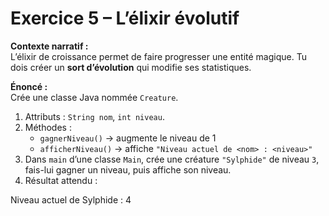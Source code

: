 # Exercice 5 – L’élixir évolutif

**Contexte narratif :**  
L’élixir de croissance permet de faire progresser une entité magique. Tu dois créer un **sort d’évolution** qui modifie ses statistiques.

**Énoncé :**  
Crée une classe Java nommée `Creature`.  
1. Attributs : `String nom`, `int niveau`.  
2. Méthodes :
   - `gagnerNiveau()` → augmente le niveau de 1  
   - `afficherNiveau()` → affiche `"Niveau actuel de <nom> : <niveau>"`  
3. Dans `main` d’une classe `Main`, crée une créature `"Sylphide"` de niveau `3`, fais-lui gagner un niveau, puis affiche son niveau.  
4. Résultat attendu :

Niveau actuel de Sylphide : 4
